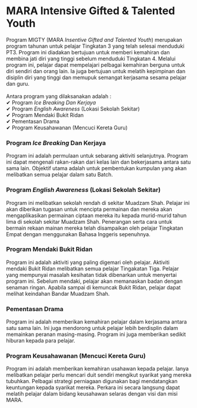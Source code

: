 # MARA Intensive Gifted & Talented Youth

Program MIGTY (MARA _Insentive Gifted and Talented Youth_) merupakan program tahunan untuk pelajar Tingkatan 3 yang telah selesai menduduki PT3. Program ini diadakan bertujuan untuk memberi kemahiran dan membina jati diri yang tinggi sebelum menduduki Tingkatan 4. Melalui program ini, pelajar dapat mempelajari pelbagai kemahiran berguna untuk diri sendiri dan orang lain. Ia juga bertujuan untuk melatih kepimpinan dan disiplin diri yang tinggi dan memupuk semangat kerjasama sesama pelajar dan guru.\
\
Antara program yang dilaksanakan adalah :\
✔ Program _Ice Breaking Dan Kerjaya_\
✔ Program _English Awareness_ (Lokasi Sekolah Sekitar)\
✔ Program Mendaki Bukit Ridan\
✔ Pementasan Drama\
✔ Program Keusahawanan (Mencuci Kereta Guru)

### Program _Ice Breaking_ Dan Kerjaya

Program ini adalah permulaan untuk sebarang aktiviti selanjutnya. Program ini dapat mengenali rakan-rakan dari kelas lain dan bekerjasama antara satu sama lain. Objektif utama adalah untuk pembentukan kumpulan yang akan melibatkan semua pelajar dalam satu Batch.

### Program _English Awareness_ (Lokasi Sekolah Sekitar)

Program ini melibatkan sekolah rendah di sekitar Muadzam Shah. Pelajar ini akan diberikan tugasan untuk mencipta permainan dan mereka akan mengaplikasikan permainan ciptaan mereka itu kepada murid-murid tahun lima di sekolah sekitar Muadzam Shah. Penerangan serta cara untuk bermain rekaan mainan mereka telah disampaikan oleh pelajar Tingkatan Empat dengan menggunakan Bahasa Inggeris sepenuhnya.

### Program Mendaki Bukit Ridan

Program ini adalah aktiviti yang paling digemari oleh pelajar. Aktiviti mendaki Bukit Ridan melibatkan semua pelajar Tingakatan Tiga. Pelajar yang mempunyai masalah kesihatan tidak dibenarkan untuk menyertai program ini. Sebelum mendaki, pelajar akan memanaskan badan dengan senaman ringan. Apabila sampai di kemuncak Bukit Ridan, pelajar dapat melihat keindahan Bandar Muadzam Shah.

### Pementasan Drama

Program ini adalah memberikan kemahiran pelajar dalam kerjasama antara satu sama lain. Ini juga mendorong untuk pelajar lebih berdisplin dalam memainkan peranan masing-masing. Program ini juga memberikan sedikit hiburan kepada para pelajar.

### Program Keusahawanan (Mencuci Kereta Guru)

Program ini adalah memberikan kemahiran usahawan kepada pelajar. Ianya melibatkan pelajar perlu mencari duit sendiri mengikut syarikat yang mereka tubuhkan. Pelbagai strategi perniagaan digunakan bagi mendatangkan keuntungan kepada syarikat mereka. Perkara ini secara langsung dapat melatih pelajar dalam bidang keusahawan selaras dengan visi dan misi MARA.
